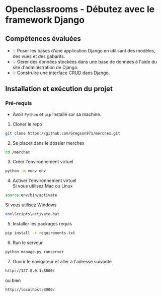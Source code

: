 # Openclassrooms - Débutez avec le framework Django

## Compétences évaluées

- :bulb: Poser les bases d’une application Django en utilisant des modèles, des vues et des gabarits.
- :bulb: Gérer des données stockées dans une base de données à l'aide du site d'administration de Django.
- :bulb: Construire une interface CRUD dans Django.

## Installation et exécution du projet

### Pré-requis

- Avoir `Python` et `pip` installé sur sa machine.

1. Cloner le repo

```sh
git clone https://github.com/Gregson971/merchex.git
```

2. Se placer dans le dossier merchex

```sh
cd /merchex
```

3. Créer l'environnement virtuel

```sh
python -m venv env
```

4. Activer l'environnement virtuel \
   Si vous utilisez Mac ou Linux

```sh
source env/bin/activate
```

Si vous utilisez Windows

```sh
env\Scripts\activate.bat
```

5. Installer les packages requis

```sh
pip install -r requirements.txt
```

6. Run le serveur

```sh
python manage.py runserver
```

7. Ouvrir le navigateur et aller à l'adresse suivante

```sh
http://127.0.0.1:8000/
```

ou bien

```sh
http://localhost:8000/
```
